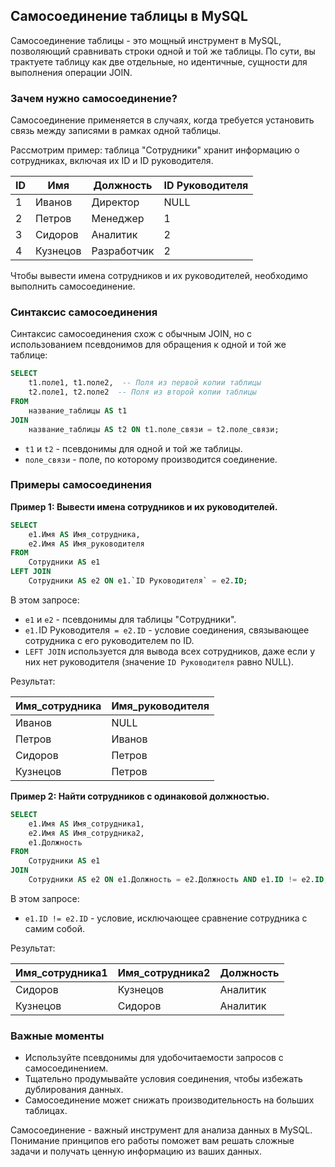## Самосоединение таблицы в MySQL

Самосоединение таблицы - это мощный инструмент в MySQL, позволяющий сравнивать строки одной и той же таблицы. По сути, вы трактуете таблицу как две отдельные, но идентичные, сущности для выполнения операции JOIN.

### Зачем нужно самосоединение?

Самосоединение применяется в случаях, когда требуется установить связь между записями в рамках одной таблицы. 

Рассмотрим пример: таблица "Сотрудники" хранит информацию о сотрудниках, включая их ID и ID руководителя. 

| ID | Имя     | Должность   | ID Руководителя |
| -- | -------- | ----------- | -------------- |
| 1  | Иванов   | Директор    | NULL           |
| 2  | Петров   | Менеджер    | 1              |
| 3  | Сидоров  | Аналитик   | 2              |
| 4  | Кузнецов | Разработчик | 2              |

Чтобы вывести имена сотрудников и их руководителей, необходимо выполнить самосоединение.

### Синтаксис самосоединения

Синтаксис самосоединения схож с обычным JOIN, но с использованием псевдонимов для обращения к одной и той же таблице:

```sql
SELECT 
    t1.поле1, t1.поле2,  -- Поля из первой копии таблицы
    t2.поле1, t2.поле2  -- Поля из второй копии таблицы
FROM
    название_таблицы AS t1
JOIN
    название_таблицы AS t2 ON t1.поле_связи = t2.поле_связи;
```

*   `t1` и `t2` - псевдонимы для одной и той же таблицы. 
*   `поле_связи` - поле, по которому производится соединение.

### Примеры самосоединения

**Пример 1: Вывести имена сотрудников и их руководителей.**

```sql
SELECT 
    e1.Имя AS Имя_сотрудника, 
    e2.Имя AS Имя_руководителя
FROM
    Сотрудники AS e1
LEFT JOIN
    Сотрудники AS e2 ON e1.`ID Руководителя` = e2.ID;
```

В этом запросе:

*   `e1` и `e2` - псевдонимы для таблицы "Сотрудники".
*   `e1.`ID Руководителя` = e2.ID` - условие соединения, связывающее сотрудника с его руководителем по ID.
*   `LEFT JOIN` используется для вывода всех сотрудников, даже если у них нет руководителя (значение `ID Руководителя` равно NULL).

Результат:

| Имя_сотрудника | Имя_руководителя |
| --------------- | --------------- |
| Иванов           | NULL            |
| Петров           | Иванов          |
| Сидоров          | Петров          |
| Кузнецов         | Петров          |

**Пример 2: Найти сотрудников с одинаковой должностью.**

```sql
SELECT 
    e1.Имя AS Имя_сотрудника1, 
    e2.Имя AS Имя_сотрудника2,
    e1.Должность
FROM
    Сотрудники AS e1
JOIN
    Сотрудники AS e2 ON e1.Должность = e2.Должность AND e1.ID != e2.ID;
```

В этом запросе:

*   `e1.ID != e2.ID` - условие, исключающее сравнение сотрудника с самим собой.

Результат:

| Имя_сотрудника1 | Имя_сотрудника2 | Должность   |
| --------------- | --------------- | ----------- |
| Сидоров          | Кузнецов         | Аналитик   |
| Кузнецов         | Сидоров          | Аналитик   |

### Важные моменты

*   Используйте псевдонимы для удобочитаемости запросов с самосоединением.
*   Тщательно продумывайте условия соединения, чтобы избежать дублирования данных.
*   Самосоединение может снижать производительность на больших таблицах. 

Самосоединение - важный инструмент для анализа данных в MySQL. Понимание принципов его работы поможет вам решать сложные задачи и получать ценную информацию из ваших данных.
